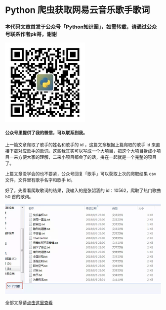 # Python 爬虫获取网易云音乐歌手歌词

### 本代码文章首发于公众号「Python知识圈」，如需转载，请通过公众号联系作者pk哥，谢谢

![公众号](https://github.com/Brucepk/pk.github.io/blob/master/gzh.jpg)

#### 公众号里提供了我的微信，可以联系到我。

上一篇文章爬取了歌手的姓名和歌手的 id ，这篇文章根据上篇爬取的歌手 id 来直接下载对应歌手的歌词。这些我其实可以写成一个大项目，把这个大项目拆成小项目一来方便大家的理解，二来小项目都会了的话，拼在一起就是一个完整的项目了。

上篇文章没学会的也不要紧，公众号回复「歌手」可以获取上次的爬取结果 csv 文件，文件里有歌手名字和歌手 id。

好了，先看看爬取歌词的结果，我输入的是张韶涵的 id：10562，爬取了热门歌曲 50 首的歌词。

![张韶涵歌词](https://github.com/Brucepk/pk.github.io/blob/master/zsh.jpg)

全部文章请[点击这里查看](https://mp.weixin.qq.com/s?__biz=MzU4NjUxMDk5Mg==&mid=2247484026&idx=1&sn=393eb1f4eb577b88e49b7ce10ff0e500&chksm=fdfb6585ca8cec93a6d70f4666bd3fab69a7eb9390d4a1207f21142dc127975b6e209be32f1a&token=1092009955&lang=zh_CN#rd)

